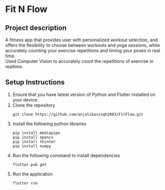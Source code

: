 # Fit N Flow

## Project description
A fitness app that provides user with personalized workout selection, and offers the flexibility to choose between workouts and yoga sessions, while accurately counting your exercise repetitions and timing your poses in real time. <br/>
Used Computer Vision to accurately count the repetitions of exercise in realtime.
## Setup Instructions
1. Ensure that you have latest version of Python and Flutter installed on your device.
2. Clone the repository
   ```
   git clone https://github.com/anjalikasingh2003/FitFlow.git
   ```
3. Install the following python libraries
   ```
   pip install mediapipe
   pip install opencv
   pip install tkinter
   pip install numpy
   ```
4. Run the following command to install dependencies
   ```
   flutter pub get
   ```
5. Run the application
   ```
   flutter run
   ```


